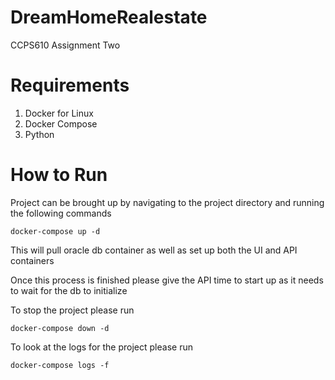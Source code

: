 # DreamHomeRealestate

CCPS610 Assignment Two

# Requirements 

1. Docker for Linux 
2. Docker Compose 
3. Python

# How to Run 

Project can be brought up by navigating to the project directory and running the following commands 

`docker-compose up -d`

This will pull oracle db container as well as set up both the UI and API containers 

Once this process is finished please give the API time to start up as it needs to wait for the db to initialize 

To stop the project please run 

`docker-compose down -d` 

To look at the logs for the project please run 

`docker-compose logs -f`

